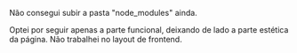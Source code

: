 Não consegui subir a pasta "node_modules" ainda.

Optei por seguir apenas a parte funcional, deixando de lado a parte estética da página. Não trabalhei no layout de frontend.
